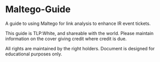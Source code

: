 # Maltego-Guide
A guide to using Maltego for link analysis to enhance IR event tickets. 

This guide is TLP:White, and shareable with the world. Please maintain
information on the cover giving credit where credit is due.

All rights are maintained by the right holders. Document is designed for
educational purposes only.
